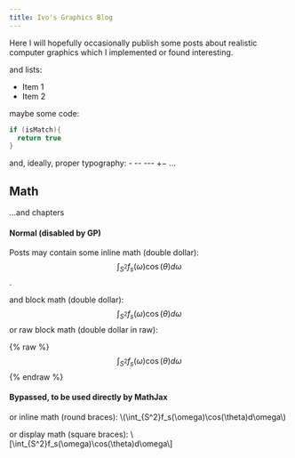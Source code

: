```yaml
---
title: Ivo's Graphics Blog
---
```


Here I will hopefully occasionally publish some posts about realistic computer graphics which I implemented or found interesting.

and lists:

* Item 1
* Item 2

maybe some code:

```c++
if (isMatch){
  return true
}
```

and, ideally, proper typography: - -- --- +− ...

## Math

...and chapters

#### Normal (disabled by GP)

Posts may contain some inline math (double dollar): $$\int_{S^2}f_s(\omega)\cos(\theta)d\omega$$.

and block math (double dollar):
$$
\int_{S^2}f_s(\omega)\cos(\theta)d\omega
$$
or raw block math (double dollar in raw):

{% raw %}
$$
\int_{S^2}f_s(\omega)\cos(\theta)d\omega
$$
{% endraw %}

#### Bypassed, to be used directly by MathJax

or inline math (round braces): \\(\int_{S^2}f_s(\omega)\cos(\theta)d\omega\\)

or display math (square braces): \\[\int_{S^2}f_s(\omega)\cos(\theta)d\omega\\]